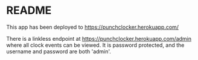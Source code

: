 # README

This app has been deployed to https://punchclocker.herokuapp.com/

There is a linkless endpoint at https://punchclocker.herokuapp.com/admin where all clock events can be viewed. It is password protected, and the username and password are both 'admin'.
